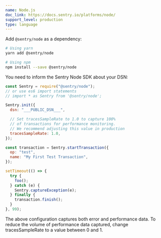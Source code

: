 ```yaml
---
name: Node.js
doc_link: https://docs.sentry.io/platforms/node/
support_level: production
type: language
---
```


Add `@sentry/node` as a dependency:

```bash
# Using yarn
yarn add @sentry/node

# Using npm
npm install --save @sentry/node
```

You need to inform the Sentry Node SDK about your DSN:

```javascript
const Sentry = require("@sentry/node");
// or use es6 import statements
// import * as Sentry from '@sentry/node';

Sentry.init({
  dsn: "___PUBLIC_DSN___",

  // Set tracesSampleRate to 1.0 to capture 100%
  // of transactions for performance monitoring.
  // We recommend adjusting this value in production
  tracesSampleRate: 1.0,
});

const transaction = Sentry.startTransaction({
  op: "test",
  name: "My First Test Transaction",
});

setTimeout(() => {
  try {
    foo();
  } catch (e) {
    Sentry.captureException(e);
  } finally {
    transaction.finish();
  }
}, 99);
```

The above configuration captures both error and performance data. To reduce the volume of performance data captured, change tracesSampleRate to a value between 0 and 1.
